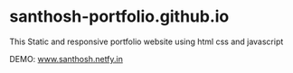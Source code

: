 # santhosh-portfolio.github.io
This Static and responsive portfolio website using html css and javascript 

DEMO:  www.santhosh.netfy.in
